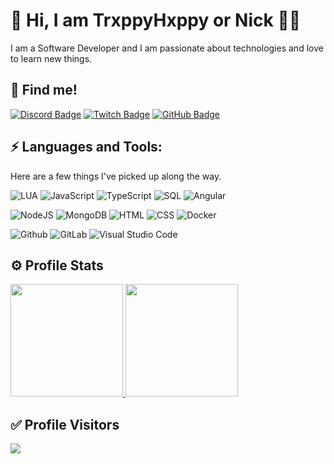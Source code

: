 
# 👋 Hi, I am TrxppyHxppy or Nick 👨‍💻

I am a Software Developer and I am passionate about technologies and love to learn new things.

## 🔭 Find me!

[![Discord Badge](https://img.shields.io/badge/-Discord-0e76a8?style=flat-square&logo=Discord&logoColor=white)](https://discord.gg/XF2MCyVpbE)
[![Twitch Badge](https://img.shields.io/badge/-Twitch-8526E3?style=flat-square&logo=Twitch&logoColor=white)](https://twitch.com/trxppyhxppy_)
[![GitHub Badge](https://img.shields.io/badge/-GitHub-ffffff?style=flat-square&logo=Github&logoColor=black)](https://github.com/trxppyhxppy)


## ⚡ Languages and Tools:

Here are a few things I've picked up along the way.


  ![LUA](https://img.shields.io/badge/LUA-000?style=for-the-badge&logo=lua&logoColor=4479A1) ![JavaScript](https://img.shields.io/badge/JavaScript-F7DF1E?style=for-the-badge&logo=javascript&logoColor=black) ![TypeScript](https://img.shields.io/badge/TypeScript-007ACC?style=for-the-badge&logo=typescript&logoColor=white) ![SQL](https://img.shields.io/badge/-SQL-000?style=for-the-badge&logo=MySQL&logoColor=4479A1) ![Angular](https://img.shields.io/badge/Angular-DD0031?style=for-the-badge&logo=angular&logoColor=white)
  
  ![NodeJS](https://img.shields.io/badge/Node.js-43853D?style=for-the-badge&logo=node.js&logoColor=white)
 ![MongoDB](https://img.shields.io/badge/MongoDB-4EA94B?style=for-the-badge&logo=mongodb&logoColor=white)
 ![HTML](https://img.shields.io/badge/HTML5-E34F26?style=for-the-badge&logo=html5&logoColor=white) ![CSS](https://img.shields.io/badge/CSS-239120?&style=for-the-badge&logo=css3&logoColor=white)
 ![Docker](https://img.shields.io/badge/docker%20-%230db7ed.svg?&style=for-the-badge&logo=docker&logoColor=white)

 ![Github](https://img.shields.io/badge/github%20-%23121011.svg?&style=for-the-badge&logo=github&logoColor=white)  ![GitLab](https://img.shields.io/badge/gitlab%20-%23F05033.svg?&style=for-the-badge&logo=gitlab&logoColor=white)  ![Visual Studio Code](https://img.shields.io/badge/-Visual%20Studio%20Code-333333?&style=for-the-badge&logo=visual-studio-code&logoColor=007ACC)

## ⚙️ Profile Stats

<p align="left">
<a href="https://github.com/trxppyhxppy">
  <img height="180em" src="https://github-readme-stats-eight-theta.vercel.app/api?username=trxppyhxppy&show_icons=true&theme=react&include_all_commits=true&count_private=true"/>
  <img height="180em" src="https://github-readme-stats-eight-theta.vercel.app/api/top-langs/?username=trxppyhxppy&layout=compact&langs_count=8&theme=react"/>
</a>
</p>

## ✅ Profile Visitors
![](https://komarev.com/ghpvc/?username=trxppyhxppy&label=Visitors&color=blue&style=plastic)


 
